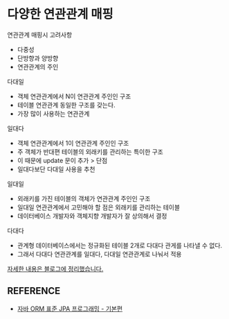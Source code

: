 # 다양한 연관관계 매핑

연관관계 매핑시 고려사항

- 다중성
- 단방향과 양방향
- 연관관계의 주인

다대일

- 객체 연관관계에서 N이 연관관계 주인인 구조
- 테이블 연관관계 동일한 구조를 갖는다.
- 가장 많이 사용하는 연관관계

일대다

- 객체 연관관계에서 1이 연관관계 주인인 구조
- 주 객체가 반대편 테이블의 외래키를 관리하는 특이한 구조
- 이 때문에 update 문이 추가 > 단점
- 일대다보단 다대일 사용을 추천

일대일

- 외래키를 가진 테이블의 객체가 연관관계 주인인 구조
- 일대일 연관관계에서 고민해야 할 점은 외래키를 관리하는 테이블
- 데이터베이스 개발자와 객체지향 개발자가 잘 상의해서 결정

다대다

- 관계형 데이터베이스에서는 정규화된 테이블 2개로 다대다 관게를 나타낼 수 없다.
- 그래서 다대다 연관관계를 일대다, 다대일 연관관계로 나눠서 적용

[자세한 내용은 블로그에 정리했습니다.](https://hsh519.tistory.com/108)

## REFERENCE

- [자바 ORM 표준 JPA 프로그래밍 - 기본편](https://www.inflearn.com/course/ORM-JPA-Basic/dashboard)
